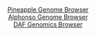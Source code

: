 <div id="Pineapple_Genome_Browser" align="center">
  <a href="https://igv.org/app/?sessionURL=blob:zZJfa9swFMW_i6BlA8eW5cSuDWE4bbN2abslaeItpRjZlm0tsuRJyp825LtPCxt7WaF52Bjo4eoi6Z5z9NuBNZGKCg4igGy3Z7susICqxWaKm5aRO9wQBaISM0UsIElJJOE5AdEOlFhpPJvcmJu11q2KHIfqttNgXglbeTZu8LPgeKPsXDTOuWAMZ0JiLaRyBhKvhUOrdWdDMty2tpnt2T2nwBo7mLW14Eo4LeFVujHvpb9aaUW4aEjarJimBwGp0WM0FnaJ38XJNM5zotSIPF0X_Xh0Hc.9y9nivX..mH28SmZ.cjqlFcd6JUk_hokurub5lHkyR2h7s4VFNnr2my.XJ97F6eW2pZKovhu4Z16I3NA3wVBekO3_5NkseqTvZFLK4XR8O2a3TdIO6HwcL.OzEzS8p3z8gvO9BZjIV4YEkNcyiFxoedC3esjv_CjdMwvC0OQjBQXRw6MFtMT50hx_2AH91BpegCLfVgd0LCBkQSSIOiGEgRuGqNcNujAM3b21AyvJ_l64w9kkDCCKEfLTkjJtYC5SxVtlY87tdV7a1fORafKe8M7ZZ7X8enVHBtfdbsnrCVzMPuA_UxQY_2b04QON0dco.ifcvUaIrbNjYbuoAzW6M3QNDGDtpjAFGmaopvfzT6ZeBOXyxZiOi6gUssHanDcds_1J3RpLirk2jTVVNKOM6qfEpCk2IHKRZ.AFuWDC0Ahklb2BFrTcHnz7G1Jv_7j_Dg--">Pineapple Genome Browser</a>
</div>
<div id="Alphonso_Genome_Browser" align="center">
  <a href="https://igv.org/app/?sessionURL=blob:zZJda9swFIb_i6BlA8eW7NixDWU4bdaPlPQjS9KkFCPbsqNFljxJcdKG_PdpZWM3HTQXGwNdSIcjnfd99exAS6SigoMYuDbybYSABdRSbMa4bhgZ4ZooEJeYKWIBSUoiCc8JiHegxErjyf21ubnUulGx41DddGrMK2Erz8Y1fhEcb5Sdi9o5FYzhTEishVROX.JWOLRqOxuS4aaxzWzP9p0Ca.xg1iwFV8JpCK_SjXkv_VVKK8JFTdJ6zTR9FZAaPUZjYZf4UzIbJ3lOlBqS58viJBleJlNvMFmcB6eLyc3FbBLMjse04livJTnJUTMo.neDhZ9n0wuxHd3O.2O4_Hp.tznyzo4H24ZKok5QD4Ve5KKwa4KhvCDb_8mzWfRA36er9c3VcCTZdDQSmY.vw4cvg_k9TC7CN337YG8BJvK14QDkS9mLEbQ8GFi.G3R.bFFoQRiZdKSgIH58soCWOF.Z9scd0M.NoQUo8m39Co4FhCyIBHEngrCHosj1u70ujCK0t3ZgLdnfi_bz5D7qQTdx3SAtKdMG5SJVvFE25txu89KuXg7Msm1HIjly.6E7ZzUcr8Luoj5D1cybP1yLP6RpATP89QON1fdo.ifcvUeIrbNDYRvf9hAkSITbh2rrN6uQoob5VRBMkzfjCYzZw6IphayxNv2mYo4_eWuxpJhrU2ipohllVD_PTIpiA2LkegZbkAsmDIdAVtkHaEEL.fDjbzy9_dP.Ow--">Alphonso Genome Browser</a>
</div>


<div id="DAF_Genomics_Browser" align="center">
  <a href="https://igv.org/app/?sessionURL=blob:tZH7b9MwEMf_F0vdT0kaO2mzRKpQYCuMPYCFrKzTVB3JpTF5OLWddaPq_44VhpBAE0LaJL9O9_ie77MjdygVFy2JCHPoxKGUWESVYptA09V4AQ0qEhVQK7SIxAIlthmSaEcKUBrSyzOTWWrdqWg8zqGw19iKhmfKUZ4Dna1Er0s0oTZzoIHvooWtcjLRmGANY6i7UrRKjCHLUCnbHXfYrldbMMcv32ooiaumrzUfVFemCdNY7hRguuVtjvf_aOQFlM3ir.JFEg_5p_hwks_i05P4yjtOl2.nb5bph3eLdLo4SPi6Bd1LnN1VYeBzmiTVWXVesk_fllkcB2sVf6xG3tHB8X3HJaoZDeihFzJKPbK3SC2y3iAgWSlpRH0rYIcW83378elNpmYGUnAS3dxaREvIKhN.syP6oTOgiMJNPzCziJA5ShLZoesGNAzZxA98Nwzp3tqRXtbPTHKeXoaBy2LGps5XaIx.wethfEbob.dzYfyjstn_i2nz5UjUn3MYsfmIvWbF1fLifbjZGHO.5a656usncFnkye8VQjagjeun.QgHaqPaYKt_0_H2t_sf">DAF Genomics Browser</a>
</div>
